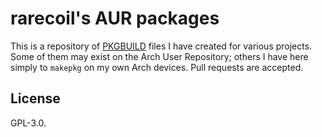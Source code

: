 # rarecoil's AUR packages

This is a repository of
[PKGBUILD](https://wiki.archlinux.org/index.php/PKGBUILD) files I have
created for various projects. Some of them may exist on the Arch User
Repository; others I have here simply to `makepkg` on my own Arch
devices. Pull requests are accepted.

## License

GPL-3.0.
